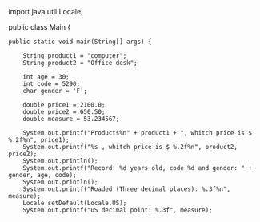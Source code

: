 import java.util.Locale;

public class Main {

	public static void main(String[] args) {
	
		String product1 = "computer";
		String product2 = "Office desk";
		
		int age = 30;
		int code = 5290;
		char gender = 'F';
		
		double price1 = 2100.0;
		double price2 = 650.50;
		double measure = 53.234567;
		
		System.out.printf("Products%n" + product1 + ", whitch price is $ %.2f%n", price1);
		System.out.printf("%s , whitch price is $ %.2f%n", product2, price2);
		System.out.println();
		System.out.printf("Record: %d years old, code %d and gender: " + gender, age, code);
		System.out.println();
		System.out.printf("Roaded (Three decimal places): %.3f%n", measure);
		Locale.setDefault(Locale.US);
		System.out.printf("US decimal point: %.3f", measure);

